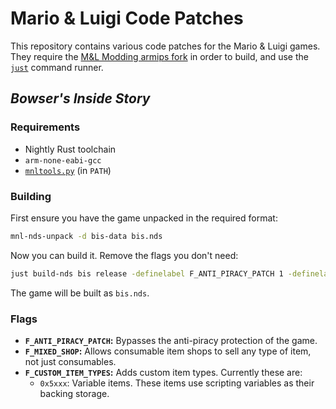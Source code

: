 # Mario & Luigi Code Patches
This repository contains various code patches for the Mario & Luigi games.
They require the [M&L Modding armips fork](https://github.com/MnL-Modding/armips) in order to build, and use the [`just`](https://github.com/casey/just) command runner.

## *Bowser's Inside Story*
### Requirements
* Nightly Rust toolchain
* `arm-none-eabi-gcc`
* [`mnltools.py`](https://github.com/MnL-Modding/mnltools.py) (in `PATH`)

### Building
First ensure you have the game unpacked in the required format:
```bash
mnl-nds-unpack -d bis-data bis.nds
```
Now you can build it. Remove the flags you don't need:
```bash
just build-nds bis release -definelabel F_ANTI_PIRACY_PATCH 1 -definelabel F_MIXED_SHOP 1 -definelabel F_CUSTOM_ITEM_TYPES 1
```
The game will be built as `bis.nds`.

### Flags
* **`F_ANTI_PIRACY_PATCH`:** Bypasses the anti-piracy protection of the game.
* **`F_MIXED_SHOP`:** Allows consumable item shops to sell any type of item, not just consumables.
* **`F_CUSTOM_ITEM_TYPES`:** Adds custom item types. Currently these are:
  * `0x5xxx`: Variable items. These items use scripting variables as their backing storage.
